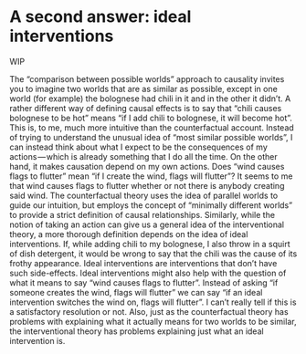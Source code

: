 # A second answer: ideal interventions

WIP

The “comparison between possible worlds” approach to causality invites you to imagine two worlds that are as similar as possible, except in one world (for example) the bolognese had chili in it and in the other it didn’t. A rather different way of defining causal effects is to say that “chili causes bolognese to be hot” means “if I add chili to bolognese, it will become hot”.
This is, to me, much more intuitive than the counterfactual account. Instead of trying to understand the unusual idea of “most similar possible worlds”, I can instead think about what I expect to be the consequences of my actions — which is already something that I do all the time. On the other hand, it makes causation depend on my own actions. Does “wind causes flags to flutter” mean “if I create the wind, flags will flutter”? It seems to me that wind causes flags to flutter whether or not there is anybody creating said wind.
The counterfactual theory uses the idea of parallel worlds to guide our intuition, but employs the concept of “minimally different worlds” to provide a strict definition of causal relationships. Similarly, while the notion of taking an action can give us a general idea of the interventional theory, a more thorough definition depends on the idea of ideal interventions. If, while adding chili to my bolognese, I also throw in a squirt of dish detergent, it would be wrong to say that the chili was the cause of its frothy appearance. Ideal interventions are interventions that don’t have such side-effects.
Ideal interventions might also help with the question of what it means to say “wind causes flags to flutter”. Instead of asking “if someone creates the wind, flags will flutter” we can say “if an ideal intervention switches the wind on, flags will flutter”. I can’t really tell if this is a satisfactory resolution or not.
Also, just as the counterfactual theory has problems with explaining what it actually means for two worlds to be similar, the interventional theory has problems explaining just what an ideal intervention is.
